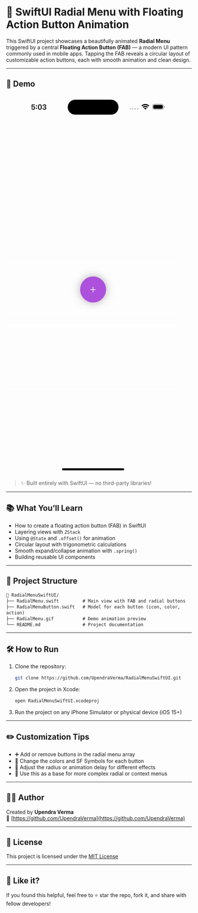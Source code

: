 # 🎯 SwiftUI Radial Menu with Floating Action Button Animation

This SwiftUI project showcases a beautifully animated **Radial Menu** triggered by a central **Floating Action Button (FAB)** — a modern UI pattern commonly used in mobile apps. Tapping the FAB reveals a circular layout of customizable action buttons, each with smooth animation and clean design.

---

## 📸 Demo

![RadialMenuApp Demo](RadialMenuApp/RadialMenu.gif)

> ✨ Built entirely with SwiftUI — no third-party libraries!

---

## 📚 What You’ll Learn

- How to create a floating action button (FAB) in SwiftUI  
- Layering views with `ZStack`  
- Using `@State` and `.offset()` for animation  
- Circular layout with trigonometric calculations  
- Smooth expand/collapse animation with `.spring()`  
- Building reusable UI components  

---

## 📂 Project Structure

```
📁 RadialMenuSwiftUI/
├── RadialMenu.swift         # Main view with FAB and radial buttons
├── RadialMenuButton.swift   # Model for each button (icon, color, action)
├── RadialMenu.gif           # Demo animation preview
└── README.md                # Project documentation
```

---

## 🛠️ How to Run

1. Clone the repository:
   ```bash
   git clone https://github.com/UpendraVerma/RadialMenuSwiftUI.git
   ```

2. Open the project in Xcode:
   ```bash
   open RadialMenuSwiftUI.xcodeproj
   ```

3. Run the project on any iPhone Simulator or physical device (iOS 15+)

---

## ✏️ Customization Tips

- ➕ Add or remove buttons in the radial menu array  
- 🎨 Change the colors and SF Symbols for each button  
- 📐 Adjust the radius or animation delay for different effects  
- 🔁 Use this as a base for more complex radial or context menus  

---

## 👨‍💻 Author

Created by **Upendra Verma**  
🔗 [https://github.com/UpendraVerma](https://github.com/UpendraVerma)

---

## 📄 License

This project is licensed under the [MIT License](LICENSE)

---

## 🙌 Like it?

If you found this helpful, feel free to ⭐ star the repo, fork it, and share with fellow developers!
